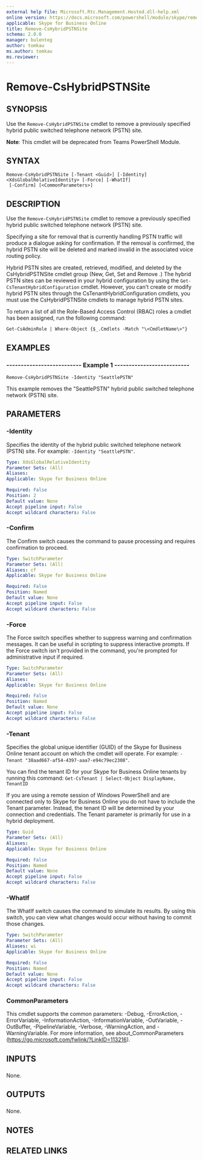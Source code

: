```yaml
---
external help file: Microsoft.Rtc.Management.Hosted.dll-help.xml 
online version: https://docs.microsoft.com/powershell/module/skype/remove-cshybridpstnsite
applicable: Skype for Business Online
title: Remove-CsHybridPSTNSite
schema: 2.0.0
manager: bulenteg
author: tomkau
ms.author: tomkau
ms.reviewer:
---
```


# Remove-CsHybridPSTNSite

## SYNOPSIS
Use the `Remove-CsHybridPSTNSite` cmdlet to remove a previously specified hybrid public switched telephone network (PSTN) site.

**Note**: This cmdlet will be deprecated from Teams PowerShell Module.

## SYNTAX

```
Remove-CsHybridPSTNSite [-Tenant <Guid>] [-Identity] <XdsGlobalRelativeIdentity> [-Force] [-WhatIf]
 [-Confirm] [<CommonParameters>]
```

## DESCRIPTION
Use the `Remove-CsHybridPSTNSite` cmdlet to remove a previously specified hybrid public switched telephone network (PSTN) site.

Specifying a site for removal that is currently handling PSTN traffic will produce a dialogue asking for confirmation.
If the removal is confirmed, the hybrid PSTN site will be deleted and marked invalid in the associated voice routing policy.

Hybrid PSTN sites are created, retrieved, modified, and deleted by the CsHybridPSTNSite cmdlet group (New, Get, Set and Remove .) The hybrid PSTN sites can be reviewed in your hybrid configuration by using the `Get-CsTenantHybridConfiguration` cmdlet.
However, you can't create or modify hybrid PSTN sites through the CsTenantHybridConfiguration cmdlets, you must use the CsHybridPSTNSite cmdlets to manage hybrid PSTN sites.

To return a list of all the Role-Based Access Control (RBAC) roles a cmdlet has been assigned, run the following command:

`Get-CsAdminRole | Where-Object {$_.Cmdlets -Match "\<CmdletName\>"}`

## EXAMPLES

### -------------------------- Example 1 --------------------------
```
Remove-CsHybridPSTNSite -Identity "SeattlePSTN"
```

This example removes the "SeattlePSTN" hybrid public switched telephone network (PSTN) site.


## PARAMETERS

### -Identity
Specifies the identity of the hybrid public switched telephone network (PSTN) site.
For example: `-Identity "SeattlePSTN"`.

```yaml
Type: XdsGlobalRelativeIdentity
Parameter Sets: (All)
Aliases: 
Applicable: Skype for Business Online

Required: False
Position: 2
Default value: None
Accept pipeline input: False
Accept wildcard characters: False
```

### -Confirm
The Confirm switch causes the command to pause processing and requires confirmation to proceed.

```yaml
Type: SwitchParameter
Parameter Sets: (All)
Aliases: cf
Applicable: Skype for Business Online

Required: False
Position: Named
Default value: None
Accept pipeline input: False
Accept wildcard characters: False
```

### -Force
The Force switch specifies whether to suppress warning and confirmation messages.
It can be useful in scripting to suppress interactive prompts.
If the Force switch isn't provided in the command, you're prompted for administrative input if required.

```yaml
Type: SwitchParameter
Parameter Sets: (All)
Aliases: 
Applicable: Skype for Business Online

Required: False
Position: Named
Default value: None
Accept pipeline input: False
Accept wildcard characters: False
```

### -Tenant
Specifies the global unique identifier (GUID) of the Skype for Business Online tenant account on which the cmdlet will operate.
For example: `-Tenant "38aad667-af54-4397-aaa7-e94c79ec2308"`.

You can find the tenant ID for your Skype for Business Online tenants by running this command: `Get-CsTenant | Select-Object DisplayName, TenantID`

If you are using a remote session of Windows PowerShell and are connected only to Skype for Business Online you do not have to include the Tenant parameter.
Instead, the tenant ID will be determined by your connection and credentials.
The Tenant parameter is primarily for use in a hybrid deployment.

```yaml
Type: Guid
Parameter Sets: (All)
Aliases: 
Applicable: Skype for Business Online

Required: False
Position: Named
Default value: None
Accept pipeline input: False
Accept wildcard characters: False
```

### -WhatIf
The WhatIf switch causes the command to simulate its results.
By using this switch, you can view what changes would occur without having to commit those changes.

```yaml
Type: SwitchParameter
Parameter Sets: (All)
Aliases: wi
Applicable: Skype for Business Online

Required: False
Position: Named
Default value: None
Accept pipeline input: False
Accept wildcard characters: False
```

### CommonParameters
This cmdlet supports the common parameters: -Debug, -ErrorAction, -ErrorVariable, -InformationAction, -InformationVariable, -OutVariable, -OutBuffer, -PipelineVariable, -Verbose, -WarningAction, and -WarningVariable. For more information, see about_CommonParameters (https://go.microsoft.com/fwlink/?LinkID=113216).

## INPUTS

###  
None.

## OUTPUTS

###  
None.

## NOTES

## RELATED LINKS

